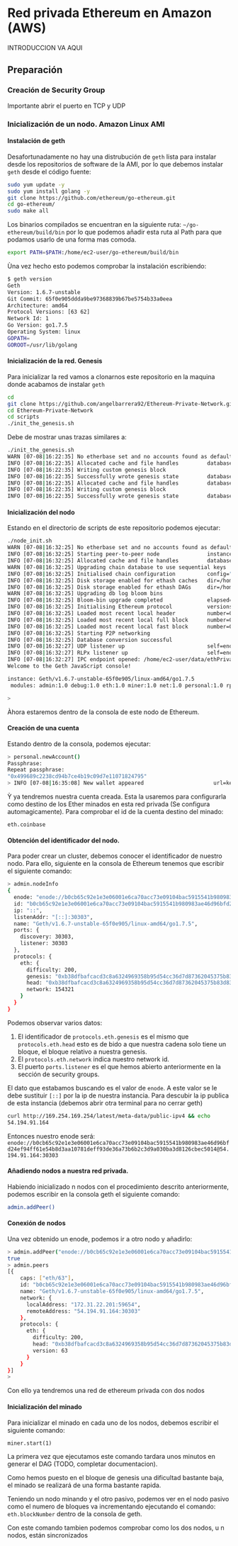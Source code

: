 # Red privada Ethereum en Amazon (AWS)

INTRODUCCION VA AQUI

## Preparación

### Creación de Security Group
Importante abrir el puerto en TCP y UDP

### Inicialización de un nodo. Amazon Linux AMI
#### Instalación de geth
Desafortunadamente no hay una distrubución de ```geth``` lista para instalar desde los repositorios de software de la AMI, por lo que debemos instalar ```geth``` desde el código fuente:
```bash
sudo yum update -y
sudo yum install golang -y
git clone https://github.com/ethereum/go-ethereum.git
cd go-ethereum/
sudo make all
```
Los binarios compilados se encuentran en la siguiente ruta: ```~/go-ethereum/build/bin``` por lo que podemos añadir esta ruta al Path para que podamos usarlo de una forma mas comoda.
```bash
export PATH=$PATH:/home/ec2-user/go-ethereum/build/bin
```
Ùna vez hecho esto podemos comprobar la instalación escribiendo:
```bash
$ geth version
Geth
Version: 1.6.7-unstable
Git Commit: 65f0e905ddda9be97368839b67be5754b33a0eea
Architecture: amd64
Protocol Versions: [63 62]
Network Id: 1
Go Version: go1.7.5
Operating System: linux
GOPATH=
GOROOT=/usr/lib/golang
```

#### Inicialización de la red. Genesis
Para inicializar la red vamos a clonarnos este repositorio en la maquina donde acabamos de instalar ```geth```
```bash
cd
git clone https://github.com/angelbarrera92/Ethereum-Private-Network.git
cd Ethereum-Private-Network
cd scripts
./init_the_genesis.sh
```
Debe de mostrar unas trazas similares a: 
```bash
./init_the_genesis.sh
WARN [07-08|16:22:35] No etherbase set and no accounts found as default 
INFO [07-08|16:22:35] Allocated cache and file handles         database=/home/ec2-user/data/ethPrivate/geth/chaindata cache=16 handles=16
INFO [07-08|16:22:35] Writing custom genesis block 
INFO [07-08|16:22:35] Successfully wrote genesis state         database=chaindata                                     hash=b38dfb…566e58
INFO [07-08|16:22:35] Allocated cache and file handles         database=/home/ec2-user/data/ethPrivate/geth/lightchaindata cache=16 handles=16
INFO [07-08|16:22:35] Writing custom genesis block 
INFO [07-08|16:22:35] Successfully wrote genesis state         database=lightchaindata                                     hash=b38dfb…566e58
```
#### Inicialización del nodo
Estando en el directorio de scripts de este repositorio podemos ejecutar:
```bash
./node_init.sh
WARN [07-08|16:32:25] No etherbase set and no accounts found as default 
INFO [07-08|16:32:25] Starting peer-to-peer node               instance=Geth/v1.6.7-unstable-65f0e905/linux-amd64/go1.7.5
INFO [07-08|16:32:25] Allocated cache and file handles         database=/home/ec2-user/data/ethPrivate/geth/chaindata cache=128 handles=1024
WARN [07-08|16:32:25] Upgrading chain database to use sequential keys 
INFO [07-08|16:32:25] Initialised chain configuration          config="{ChainID: 154321 Homestead: 0 DAO: <nil> DAOSupport: false EIP150: <nil> EIP155: 0 EIP158: 0 Metropolis: <nil> Engine: unknown}"
INFO [07-08|16:32:25] Disk storage enabled for ethash caches   dir=/home/ec2-user/data/ethPrivate/geth/ethash count=3
INFO [07-08|16:32:25] Disk storage enabled for ethash DAGs     dir=/home/ec2-user/.ethash                     count=2
WARN [07-08|16:32:25] Upgrading db log bloom bins 
INFO [07-08|16:32:25] Bloom-bin upgrade completed              elapsed=82.023µs
INFO [07-08|16:32:25] Initialising Ethereum protocol           versions="[63 62]" network=154321
INFO [07-08|16:32:25] Loaded most recent local header          number=0 hash=b38dfb…566e58 td=200
INFO [07-08|16:32:25] Loaded most recent local full block      number=0 hash=b38dfb…566e58 td=200
INFO [07-08|16:32:25] Loaded most recent local fast block      number=0 hash=b38dfb…566e58 td=200
INFO [07-08|16:32:25] Starting P2P networking 
INFO [07-08|16:32:25] Database conversion successful 
INFO [07-08|16:32:27] UDP listener up                          self=enode://b0cb65c92e1e3e06001e6ca70acc73e09104bac5915541b980983ae46d96bfd24ef94ff61e54b8d3aa10781deff93de36a73b6b2c3d9a030ba3d8126cbec5014@[::]:30303
INFO [07-08|16:32:27] RLPx listener up                         self=enode://b0cb65c92e1e3e06001e6ca70acc73e09104bac5915541b980983ae46d96bfd24ef94ff61e54b8d3aa10781deff93de36a73b6b2c3d9a030ba3d8126cbec5014@[::]:30303
INFO [07-08|16:32:27] IPC endpoint opened: /home/ec2-user/data/ethPrivate/geth.ipc 
Welcome to the Geth JavaScript console!

instance: Geth/v1.6.7-unstable-65f0e905/linux-amd64/go1.7.5
 modules: admin:1.0 debug:1.0 eth:1.0 miner:1.0 net:1.0 personal:1.0 rpc:1.0 txpool:1.0 web3:1.0

> 
```
Àhora estaremos dentro de la consola de este nodo de Ethereum. 

#### Creación de una cuenta
Estando dentro de la consola, podemos ejecutar:
```bash
> personal.newAccount()
Passphrase: 
Repeat passphrase: 
"0x499689c2238cd94b7ce4b19c09d7e11071824795"
> INFO [07-08|16:35:08] New wallet appeared                      url=keystore:///home/ec2-user/data/… status=Locked
```
Ỳ ya tendremos nuestra cuenta creada. Esta la usaremos para configurarla como destino de los Ether minados en esta red privada (Se configura automagicamente). Para comprobar el id de la cuenta destino del minado: 
```
eth.coinbase
```
#### Obtención del identificador del nodo.
Para poder crear un cluster, debemos conocer el identificador de nuestro nodo. Para ello, siguiente en la consola de Ethereum tenemos que escribir el siguiente comando: 
```bash
> admin.nodeInfo
{
  enode: "enode://b0cb65c92e1e3e06001e6ca70acc73e09104bac5915541b980983ae46d96bfd24ef94ff61e54b8d3aa10781deff93de36a73b6b2c3d9a030ba3d8126cbec5014@[::]:30303",
  id: "b0cb65c92e1e3e06001e6ca70acc73e09104bac5915541b980983ae46d96bfd24ef94ff61e54b8d3aa10781deff93de36a73b6b2c3d9a030ba3d8126cbec5014",
  ip: "::",
  listenAddr: "[::]:30303",
  name: "Geth/v1.6.7-unstable-65f0e905/linux-amd64/go1.7.5",
  ports: {
    discovery: 30303,
    listener: 30303
  },
  protocols: {
    eth: {
      difficulty: 200,
      genesis: "0xb38dfbafcacd3c8a6324969358b95d54cc36d7d87362045375b83d83d5566e58",
      head: "0xb38dfbafcacd3c8a6324969358b95d54cc36d7d87362045375b83d83d5566e58",
      network: 154321
    }
  }
}
```
Podemos observar varios datos: 
1. El identificador de ```protocols.eth.genesis``` es el mismo que ```
protocols.eth.head``` esto es de bido a que nuestra cadena solo tiene un bloque, el bloque relativo a nuestra genesis. 
2. El ```protocols.eth.network``` indica nuestro network id. 
3. El puerto ```ports.listener``` es el que hemos abierto anteriormente en la sección de security groups. 

El dato que estabamos buscando es el valor de ```enode```. A este valor se le debe sustituir ```[::]``` por la ip de nuestra instancia. 
Para descubir la  ip publica de esta instancia (debemos abrir otra terminal para no cerrar geth)
```bash
curl http://169.254.169.254/latest/meta-data/public-ipv4 && echo
54.194.91.164
```
Entonces nuestro enode será: ```enode://b0cb65c92e1e3e06001e6ca70acc73e09104bac5915541b980983ae46d96bfd24ef94ff61e54b8d3aa10781deff93de36a73b6b2c3d9a030ba3d8126cbec5014@54.194.91.164:30303```
#### Añadiendo nodos a nuestra red privada. 
Habiendo inicializado n nodos con el procedimiento descrito anteriormente, podemos escribir en la consola geth el siguiente comando: 
```bash
admin.addPeer()
```
#### Conexión de nodos
Una vez obtenido un enode, podemos ir a otro nodo y añadirlo:
```bash
> admin.addPeer("enode://b0cb65c92e1e3e06001e6ca70acc73e09104bac5915541b980983ae46d96bfd24ef94ff61e54b8d3aa10781deff93de36a73b6b2c3d9a030ba3d8126cbec5014@54.194.91.164:30303")
true
> admin.peers
[{
    caps: ["eth/63"],
    id: "b0cb65c92e1e3e06001e6ca70acc73e09104bac5915541b980983ae46d96bfd24ef94ff61e54b8d3aa10781deff93de36a73b6b2c3d9a030ba3d8126cbec5014",
    name: "Geth/v1.6.7-unstable-65f0e905/linux-amd64/go1.7.5",
    network: {
      localAddress: "172.31.22.201:59654",
      remoteAddress: "54.194.91.164:30303"
    },
    protocols: {
      eth: {
        difficulty: 200,
        head: "0xb38dfbafcacd3c8a6324969358b95d54cc36d7d87362045375b83d83d5566e58",
        version: 63
      }
    }
}]
> 
```
Con ello ya tendremos una red de ethereum privada con dos nodos
#### Inicialización del minado
Para inicializar el minado en cada uno de los nodos, debemos escribir el siguiente comando: 
```
miner.start(1)
```
La primera vez que ejecutamos este comando tardara unos minutos en generar el DAG (TODO, completar documentacion).

Como hemos puesto en el bloque de genesis una dificultad bastante baja, el minado se realizará de una forma bastante rapida. 

Teniendo un nodo minando y el otro pasivo, podemos ver en el nodo pasivo como el numero de bloques va incrementando ejecutando el comando: ```eth.blockNumber``` dentro de la consola de geth. 

Con este comando tambien podemos comprobar como los dos nodos, u n nodos, están sincronizados